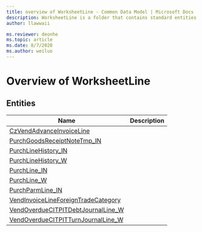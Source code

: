 ```yaml
---
title: overview of WorksheetLine - Common Data Model | Microsoft Docs
description: WorksheetLine is a folder that contains standard entities related to the Common Data Model.
author: llawwaii

ms.reviewer: deonhe
ms.topic: article
ms.date: 8/7/2020
ms.author: weiluo
---
```


# Overview of WorksheetLine


## Entities

|Name|Description|
|---|---|
|[CzVendAdvanceInvoiceLine](CzVendAdvanceInvoiceLine.md)||
|[PurchGoodsReceiptNoteTmp_IN](PurchGoodsReceiptNoteTmp_IN.md)||
|[PurchLineHistory_IN](PurchLineHistory_IN.md)||
|[PurchLineHistory_W](PurchLineHistory_W.md)||
|[PurchLine_IN](PurchLine_IN.md)||
|[PurchLine_W](PurchLine_W.md)||
|[PurchParmLine_IN](PurchParmLine_IN.md)||
|[VendInvoiceLineForeignTradeCategory](VendInvoiceLineForeignTradeCategory.md)||
|[VendOverdueCITPITDebtJournalLine_W](VendOverdueCITPITDebtJournalLine_W.md)||
|[VendOverdueCITPITTurnJournalLine_W](VendOverdueCITPITTurnJournalLine_W.md)||
